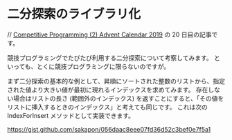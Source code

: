 # 二分探索のライブラリ化
// [Competitive Programming (2) Advent Calendar 2019](https://adventar.org/calendars/4587) の 20 日目の記事です。

競技プログラミングでたびたび利用する二分探索について考察してみます。
といっても、とくに競技プログラミングに限らないのですが。

まず二分探索の基本的な例として、昇順にソートされた整数のリストから、指定された値より大きい値が最初に現れるインデックスを求めてみます。
存在しない場合はリストの長さ (範囲外のインデックス) を返すことにすると、「その値をリストに挿入するときのインデックス」と考えても同じです。
これは次の IndexForInsert メソッドとして実装できます。

https://gist.github.com/sakapon/056daac8eee07fd36d52c3bef0e7f5a1

